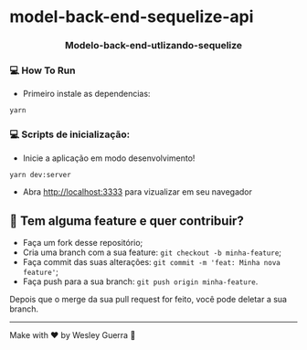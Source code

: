 # model-back-end-sequelize-api
<h3 align="center">
 Modelo-back-end-utlizando-sequelize
</h3>

### :computer: How To Run

 * Primeiro instale as dependencias:
 ```bash
yarn
 ```

### :computer: Scripts de inicialização:
  * Inicie a aplicação em modo desenvolvimento!
 ```bash
 yarn dev:server
 ```
 * Abra [http://localhost:3333](http://localhost:3333) para vizualizar em seu navegador


## 🤔 Tem alguma feature e quer contribuir?

- Faça um fork desse repositório;
- Cria uma branch com a sua feature: `git checkout -b minha-feature`;
- Faça commit das suas alterações: `git commit -m 'feat: Minha nova feature'`;
- Faça push para a sua branch: `git push origin minha-feature`.

Depois que o merge da sua pull request for feito, você pode deletar a sua branch.

---

Make with ♥ by Wesley Guerra :wave:
